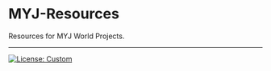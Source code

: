 # MYJ-Resources

Resources for MYJ World Projects.

---

[![License: Custom](https://img.shields.io/badge/License-Custom-blue.svg)](LICENSE)
